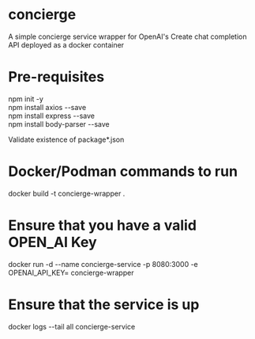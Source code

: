 # concierge
A simple concierge service wrapper for OpenAI's Create chat completion API deployed as a docker container

# Pre-requisites
npm init -y <BR>
npm install axios --save <BR>
npm install express --save <BR>
npm install body-parser --save <BR>

Validate existence of package*.json 

# Docker/Podman commands to run
docker build -t concierge-wrapper .

# Ensure that you have a valid OPEN_AI Key
docker run -d --name concierge-service -p 8080:3000 -e OPENAI_API_KEY=<YOUR OPENAI KEY HERE> concierge-wrapper

# Ensure that the service is up
docker logs --tail all concierge-service
